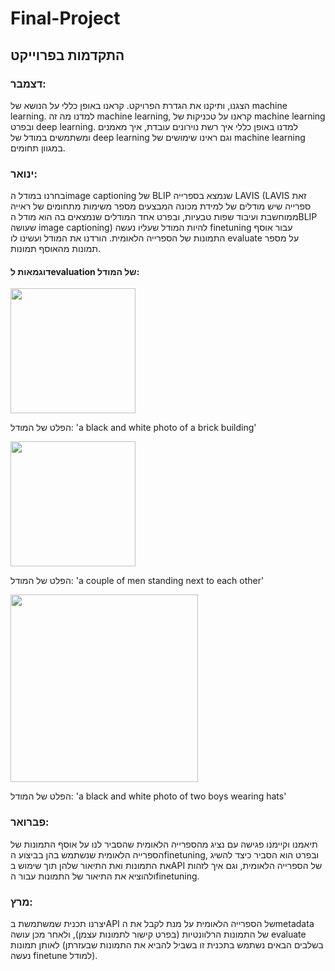 # Final-Project
## התקדמות בפרוייקט
### דצמבר:
הצגנו, ותיקנו את הגדרת הפרויקט.
קראנו באופן כללי על הנושא של machine learning. למדנו מה זה machine learning, קראנו על טכניקות של machine learning ובפרט deep learning. למדנו באופן כללי איך רשת נוירונים עובדת, איך מאמנים ומשתמשים במודל של deep learning וגם ראינו שימושים של machine learning במגוון תחומים. 
### ינואר:
בחרנו במודל הimage captioning של BLIP שנמצא בספרייה LAVIS (LAVIS זאת ספרייה שיש מודלים של למידת מכונה המבצעים מספר משימות מתחומים של ראייה ממוחשבת ועיבוד שפות טבעיות, ובפרט אחד המודלים שנמצאים בה הוא מודל הBLIP שעושה image captioning) להיות המודל שעליו נעשה finetuning עבור אוסף התמונות של הספרייה הלאומית.
הורדנו את המודל ועשינו לו evaluate על מספר תמונות מהאוסף תמונות.
#### דוגמאות לevaluation של המודל:

<img src="https://user-images.githubusercontent.com/99743983/218708420-c4396c1d-bc9d-4449-8ffa-1712d8b11165.jpg" width="200"/>

הפלט של המודל: 'a black and white photo of a brick building'

<img src="https://user-images.githubusercontent.com/99743983/218711812-d095a174-5500-4c80-bd29-274244c5d674.png" width="200"/>

הפלט של המודל: 'a couple of men standing next to each other'

<img src="https://user-images.githubusercontent.com/99743983/218713866-65f9717f-c6f0-4fde-95d2-0fb08fe360ef.png" width="300"/>

הפלט של המודל: 'a black and white photo of two boys wearing hats'
### פברואר:
תיאמנו וקיימנו פגישה עם נציג מהספרייה הלאומית שהסביר לנו על אוסף התמונות של הספרייה הלאומית שנשתמש בהן בביצוע הfinetuning, ובפרט הוא הסביר כיצד להשיג את התמונות ואת התיאור שלהן תוך שימוש בAPI של הספרייה הלאומית, וגם איך לזהות ולהוציא את התיאור של התמונות עבור הfinetuning.
### מרץ:
יצרנו תכנית שמשתמשת בAPI של הספרייה הלאומית על מנת לקבל את הmetadata של התמונות הרלוונטיות (בפרט קישור לתמונות עצמן), ולאחר מכן עושה evaluate לאותן תמונות (בשלבים הבאים נשתמש בתכנית זו בשביל להביא את התמונות שבעזרתן נעשה finetune למודל).
